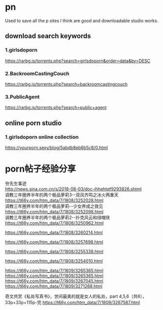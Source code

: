 # pn
Used to save all the p sites I think are good and downloadable studio works.

## download search keywords
### 1.girlsdoporn <br/>
https://rarbg.is/torrents.php?search=girlsdoporn&order=data&by=DESC
### 2.BackroomCastingCouch
https://rarbg.is/torrents.php?search=backroomcastingcouch
### 3.PublicAgent
https://rarbg.is/torrents.php?search=public+agent

## online porn studio
### 1.girlsdoporn online collection
https://yourporn.sexy/blog/5abdb8eb6b5c8/0.html



# porn帖子经验分享
夯先生事迹<br/>
http://news.sina.com.cn/s/2018-08-03/doc-ihhehtqf9293826.shtml<br/>
调教三年圈养半年的两个极品萝莉3--双凤齐鸣之冰火两重天<br/>
https://t66y.com/htm_data/7/1808/3252028.html<br/>
调教三年圈养半年的两个极品萝莉--少女养成之我见<br/>
https://t66y.com/htm_data/7/1808/3252098.html<br/>
 调教三年圈养半年的两个极品萝莉2--扑克风云和绿帽侠<br/>
 https://t66y.com/htm_data/7/1808/3250962.html<br/>
 
 https://t66y.com/htm_data/7/1808/3260214.html
 
 https://t66y.com/htm_data/7/1808/3257698.html
 
 https://t66y.com/htm_data/7/1808/3255338.html
 
https://t66y.com/htm_data/7/1808/3254010.html

https://t66y.com/htm_data/7/1809/3265365.html
https://t66y.com/htm_data/7/1809/3265365.html
https://t66y.com/htm_data/7/1809/3267045.html
https://t66y.com/htm_data/7/1809/3271268.html

奇文共赏《私处写真书》，世间最美的就是女人的私处，part 4,5,6（共6），33p+33p+115p-完
https://t66y.com/htm_data/7/1809/3267587.html
